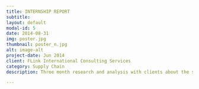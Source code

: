 ```yaml
---
title: INTERNSHIP REPORT
subtitle: 
layout: default
modal-id: 5
date: 2014-08-31
img: poster.jpg
thumbnail: poster_n.jpg
alt: image-alt
project-date: Jun 2014
client: FLink International Consulting Services
category: Supply Chain
description: Three month research and analysis with clients about the supply chain segmentation on the discreet manufacturing in Asia.

---
```

